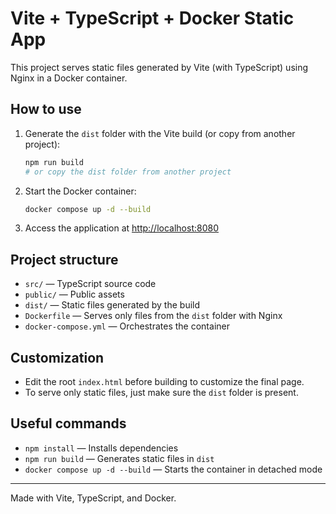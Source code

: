 
# Vite + TypeScript + Docker Static App

This project serves static files generated by Vite (with TypeScript) using Nginx in a Docker container.

## How to use

1. Generate the `dist` folder with the Vite build (or copy from another project):
   ```sh
   npm run build
   # or copy the dist folder from another project
   ```

2. Start the Docker container:
   ```sh
   docker compose up -d --build
   ```

3. Access the application at [http://localhost:8080](http://localhost:8080)

## Project structure
- `src/` — TypeScript source code
- `public/` — Public assets
- `dist/` — Static files generated by the build
- `Dockerfile` — Serves only files from the `dist` folder with Nginx
- `docker-compose.yml` — Orchestrates the container

## Customization
- Edit the root `index.html` before building to customize the final page.
- To serve only static files, just make sure the `dist` folder is present.

## Useful commands
- `npm install` — Installs dependencies
- `npm run build` — Generates static files in `dist`
- `docker compose up -d --build` — Starts the container in detached mode

---

Made with Vite, TypeScript, and Docker.
